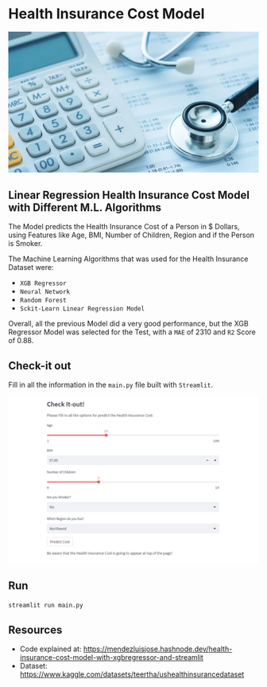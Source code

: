# Health Insurance Cost Model

<img src="img.jpg" width="800"/>

## Linear Regression Health Insurance Cost Model with Different M.L. Algorithms

The Model predicts the Health Insurance Cost of a Person in $ Dollars, using Features like Age, BMI, Number of Children, Region and if the Person is Smoker.

The Machine Learning Algorithms that was used for the Health Insurance Dataset were:
- `XGB Regressor`
- `Neural Network`
- `Random Forest`
- `Sckit-Learn Linear Regression Model`

Overall, all the previous Model did a very good performance, but the XGB Regressor Model was selected for the Test, with a `MAE` of 2310 and `R2` Score of 0.88.

## Check-it out
Fill in all the information in the `main.py` file built with `Streamlit`.

<img src="preview.png" width="800"/>

## Run
```sh
streamlit run main.py
```

## Resources
- Code explained at: https://mendezluisjose.hashnode.dev/health-insurance-cost-model-with-xgbregressor-and-streamlit
- Dataset: https://www.kaggle.com/datasets/teertha/ushealthinsurancedataset



